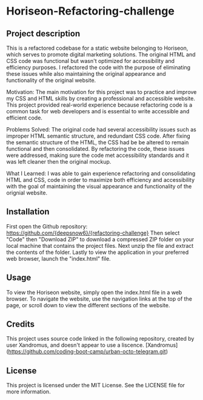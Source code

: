 # Horiseon-Refactoring-challenge

## Project description

This is a refactored codebase for a static website belonging to Horiseon, which serves to promote digital marketing solutions. The original HTML and CSS code was functional but wasn't optimized for accessibility and efficiency purposes. I refactored the code with the purpose of eliminating these issues while also maintaining the original appearance and functionality of the original website.

Motivation:
The main motivation for this project was to practice and improve my CSS and HTML skills by creating a professional and accessible website. This project provided real-world experience because refactoring code is a common task for web developers and is essential to write accessible and efficient code.

Problems Solved:
The original code had several accessibility issues such as improper HTML semantic structure, and redundant CSS code. After fixing the semantic structure of the HTML, the CSS had be be altered to remain functional and then consolidated. By refactoring the code, these issues were addressed, making sure the code met accessibility standards and it was left cleaner then the original mockup.

What I Learned:
I was able to gain experience refactoring and consolidating HTML and CSS, code in order to maximize both efficiency and accessibility with the goal of  maintaining the visual appearance and functionality of the orignial website. 

## Installation

First open the Github repository: https://github.com/{deepsnow6}/{refactoring-challenge}
Then select "Code" then "Download ZIP" to download a compressed ZIP folder on your local machine that contains the project files.
Next unzip the file and extract the contents of the folder.
Lastly to view the application in your preferred web browser, launch the "index.html" file.

## Usage

To view the Horiseon website, simply open the index.html file in a web browser. To navigate the website, use the navigation links at the top of the page, or scroll down to view the different sections of the website.


## Credits

This project uses source code linked in the following repository, created by user Xandromus, and doesn't appear to use a liscence.
[Xandromus] (https://github.com/coding-boot-camp/urban-octo-telegram.git)


## License

This project is licensed under the MIT License. See the LICENSE file for more information.



